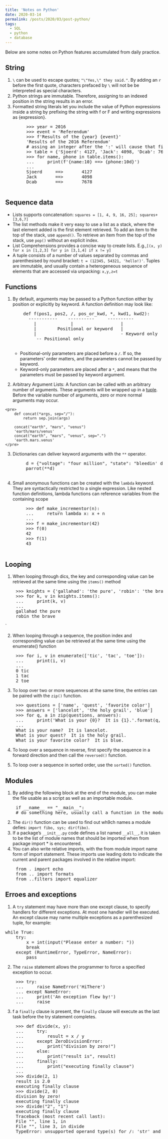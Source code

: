 ```yaml
---
title: 'Notes on Python'
date: 2020-03-14
permalink: /posts/2020/03/post-python/
tags:
  - SQL
  - python
  - database
---
```

Below are some notes on Python features accumulated from daily practice.

## String

   1. `\` can be used to escape quotes; `"\"Yes,\" they said."`. By adding an `r` before the first quote, characters prefaced by `\` will not be be interpreted as special characters.
   2. Python strings are immutable. Therefore, assigning to an indexed position in the string results in an error.
   3. Formatted string literals let you include the value of Python expressions inside a string by prefixing the string with f or F and writing expressions as {expression}.
   <pre>
	   	>>> year = 2016
		>>> event = 'Referendum'
		>>> f'Results of the {year} {event}'
		'Results of the 2016 Referendum'
		# assing an integer after the ':' will cause that field to be a minimum number of characters wide. 
		>> table = {'Sjoerd': 4127, 'Jack': 4098, 'Dcab': 7678}
		>>> for name, phone in table.items():
		...     print(f'{name:10} ==> {phone:10d}')
		...
		Sjoerd     ==>       4127
		Jack       ==>       4098
		Dcab       ==>       7678
   </pre>


## Sequence data
   - Lists supports concatenation: `squares = [1, 4, 9, 16, 25]; squares+[3,6,7]`
   - The list methods make it very easy to use a list as a stack, where the last element added is the first element retrieved. To add an item to the top of the stack, use `append()`. To retrieve an item from the top of the stack, use `pop()` without an explicit index. 
   - List Comprehensions provides a concise way to create lists. E.g.,`[(x, y) for x in [1,2,3] for y in [3,1,4] if x != y]`
   - A tuple consists of a number of values separated by commas and parenthesised by round bracket: `t = (12345, 54321, 'hello!)'`. Tuples are immutable, and usually contain a heterogeneous sequence of elements that are accessed via unpacking: `x,y,z=t`


## Functions 

 1. By default, arguments may be passed to a Python function either by position or explicitly by keyword. A function definition may look like:
	<pre>
		def f(pos1, pos2, /, pos_or_kwd, *, kwd1, kwd2):
		  -----------    ----------     ----------
		    |             |                  |
		    |        Positional or keyword   |
		    |                                - Keyword only
		     -- Positional only
	 </pre>
    
    -  Positional-only parameters are placed before a `/`. If so, the parameters' order matters, and the parameters cannot be passed by keyword.
    - Keyword-only parameters are placed after a `*`, and means that the parameters must be passed by keyword argument.
 
 2.  Arbitrary Argument Lists: A function can be called with an arbitrary number of arguments. These arguments will be wrapped up in a [tuple](https://docs.python.org/3/tutorial/datastructures.html#tut-tuples). Before the variable number of arguments, zero or more normal arguments may occur.

	<pre>
		def concat(*args, sep="/"):
			return sep.join(args)

		concat("earth", "mars", "venus")
		'earth/mars/venus'
		concat("earth", "mars", "venus", sep=".")
		'earth.mars.venus'
	</pre>

3. Dictionaries can deliver keyword arguments with the `**` operator.
	<pre>
		d = {"voltage": "four million", "state": "bleedin' demised", "action": "VOOM"}
		parrot(**d)
	</pre>

4. Small anonymous functions can be created with the `lambda` keyword. They are syntactically restricted to a single expression. Like nested function definitions, lambda functions can reference variables from the containing scope
	<pre>
		>>> def make_incrementor(n):
		...     return lambda x: x + n
		...
		>>> f = make_incrementor(42)
		>>> f(0)
		42
		>>> f(1)
		43
	</pre>

## Looping

1. When looping through dics, the key and corresponding value can be retrieved at the same time using the `items()` method
<pre>
	>>> knights = {'gallahad': 'the pure', 'robin': 'the brave'}
	>>> for k, v in knights.items():
	...     print(k, v)
	...
	gallahad the pure
	robin the brave
</pre>`

2. When looping through a sequence, the position index and corresponding value can be retrieved at the same time using the enumerate() function
<pre>
	>>> for i, v in enumerate(['tic', 'tac', 'toe']):
	...     print(i, v)
	...
	0 tic
	1 tac
	2 toe
</pre>

3. To loop over two or more sequences at the same time, the entries can be paired with the `zip()` function.
<pre>
	>>> questions = ['name', 'quest', 'favorite color']
	>>> answers = ['lancelot', 'the holy grail', 'blue']
	>>> for q, a in zip(questions, answers):
	...     print('What is your {0}?  It is {1}.'.format(q, a))
	...
	What is your name?  It is lancelot.
	What is your quest?  It is the holy grail.
	What is your favorite color?  It is blue.
</pre>

4. To loop over a sequence in reverse, first specify the sequence in a forward direction and then call the `reversed()` function.

5. To loop over a sequence in sorted order, use the `sorted()` function.

## Modules

1. By adding the following block at the end of the module, you can make the file usable as a script as well as an importable module.
<pre>
	if __name__ == "__main__":
	# do something here, usually call a function in the module
</pre>
2. The `dir()` function can be used to find out wh9ch names a module defies: `import fibo, sys; dir(fibo)`. 
3. If a package’s `__init__.py` code defines a list named `__all__`, it is taken to be the list of module names that should be imported when from package import * is encountered.
4. You can also write relative imports, with the from module import name form of import statement. These imports use leading dots to indicate the current and parent packages involved in the relative import:
<pre>
	from . import echo
	from .. import formats
	from ..filters import equalizer
</pre>

## Erroes and exceptions

1. A `try` statement may have more than one except clause, to specify handlers for different exceptions. At most one handler will be executed. An except clause may name multiple exceptions as a parenthesized tuple, for example:
<pre>
while True:
	try:
		x = int(input("Please enter a number: "))
        break
	except (RuntimeError, TypeError, NameError):
		pass
</pre>

2. The `raise` statement allows the programmer to force a specified exception to occur.
<pre>
	>>> try:
	...     raise NameError('HiThere')
	... except NameError:
	...     print('An exception flew by!')
	...     raise
</pre>

3. f a `finally` clause is present, the `finally` clause will execute as the last task before the try statement completes. 
<pre>
	>>> def divide(x, y):
	...     try:
	...         result = x / y
	...     except ZeroDivisionError:
	...         print("division by zero!")
	...     else:
	...         print("result is", result)
	...     finally:
	...         print("executing finally clause")
	...
	>>> divide(2, 1)
	result is 2.0
	executing finally clause
	>>> divide(2, 0)
	division by zero!
	executing finally clause
	>>> divide("2", "1")
	executing finally clause
	Traceback (most recent call last):
	File "<stdin>", line 1, in <module>
	File "<stdin>", line 3, in divide
	TypeError: unsupported operand type(s) for /: 'str' and 'str'
</pre>










